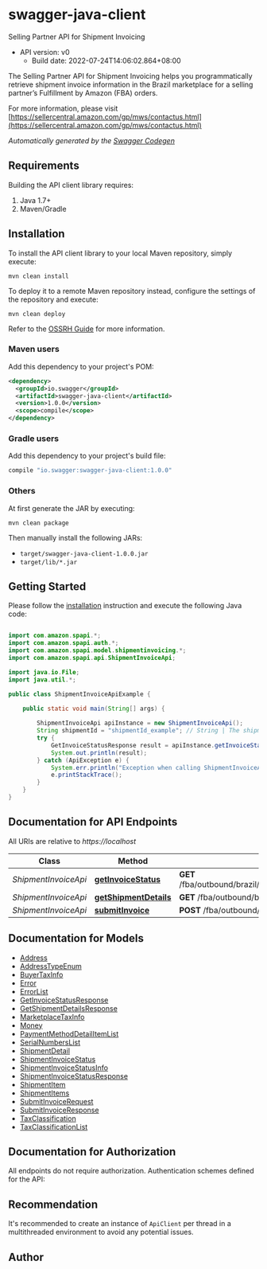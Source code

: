 # swagger-java-client

Selling Partner API for Shipment Invoicing
- API version: v0
  - Build date: 2022-07-24T14:06:02.864+08:00

The Selling Partner API for Shipment Invoicing helps you programmatically retrieve shipment invoice information in the Brazil marketplace for a selling partner’s Fulfillment by Amazon (FBA) orders.

  For more information, please visit [https://sellercentral.amazon.com/gp/mws/contactus.html](https://sellercentral.amazon.com/gp/mws/contactus.html)

*Automatically generated by the [Swagger Codegen](https://github.com/swagger-api/swagger-codegen)*


## Requirements

Building the API client library requires:
1. Java 1.7+
2. Maven/Gradle

## Installation

To install the API client library to your local Maven repository, simply execute:

```shell
mvn clean install
```

To deploy it to a remote Maven repository instead, configure the settings of the repository and execute:

```shell
mvn clean deploy
```

Refer to the [OSSRH Guide](http://central.sonatype.org/pages/ossrh-guide.html) for more information.

### Maven users

Add this dependency to your project's POM:

```xml
<dependency>
  <groupId>io.swagger</groupId>
  <artifactId>swagger-java-client</artifactId>
  <version>1.0.0</version>
  <scope>compile</scope>
</dependency>
```

### Gradle users

Add this dependency to your project's build file:

```groovy
compile "io.swagger:swagger-java-client:1.0.0"
```

### Others

At first generate the JAR by executing:

```shell
mvn clean package
```

Then manually install the following JARs:

* `target/swagger-java-client-1.0.0.jar`
* `target/lib/*.jar`

## Getting Started

Please follow the [installation](#installation) instruction and execute the following Java code:

```java

import com.amazon.spapi.*;
import com.amazon.spapi.auth.*;
import com.amazon.spapi.model.shipmentinvoicing.*;
import com.amazon.spapi.api.ShipmentInvoiceApi;

import java.io.File;
import java.util.*;

public class ShipmentInvoiceApiExample {

    public static void main(String[] args) {
        
        ShipmentInvoiceApi apiInstance = new ShipmentInvoiceApi();
        String shipmentId = "shipmentId_example"; // String | The shipment identifier for the shipment.
        try {
            GetInvoiceStatusResponse result = apiInstance.getInvoiceStatus(shipmentId);
            System.out.println(result);
        } catch (ApiException e) {
            System.err.println("Exception when calling ShipmentInvoiceApi#getInvoiceStatus");
            e.printStackTrace();
        }
    }
}

```

## Documentation for API Endpoints

All URIs are relative to *https://localhost*

Class | Method | HTTP request | Description
------------ | ------------- | ------------- | -------------
*ShipmentInvoiceApi* | [**getInvoiceStatus**](docs/ShipmentInvoiceApi.md#getInvoiceStatus) | **GET** /fba/outbound/brazil/v0/shipments/{shipmentId}/invoice/status | 
*ShipmentInvoiceApi* | [**getShipmentDetails**](docs/ShipmentInvoiceApi.md#getShipmentDetails) | **GET** /fba/outbound/brazil/v0/shipments/{shipmentId} | 
*ShipmentInvoiceApi* | [**submitInvoice**](docs/ShipmentInvoiceApi.md#submitInvoice) | **POST** /fba/outbound/brazil/v0/shipments/{shipmentId}/invoice | 


## Documentation for Models

 - [Address](docs/Address.md)
 - [AddressTypeEnum](docs/AddressTypeEnum.md)
 - [BuyerTaxInfo](docs/BuyerTaxInfo.md)
 - [Error](docs/Error.md)
 - [ErrorList](docs/ErrorList.md)
 - [GetInvoiceStatusResponse](docs/GetInvoiceStatusResponse.md)
 - [GetShipmentDetailsResponse](docs/GetShipmentDetailsResponse.md)
 - [MarketplaceTaxInfo](docs/MarketplaceTaxInfo.md)
 - [Money](docs/Money.md)
 - [PaymentMethodDetailItemList](docs/PaymentMethodDetailItemList.md)
 - [SerialNumbersList](docs/SerialNumbersList.md)
 - [ShipmentDetail](docs/ShipmentDetail.md)
 - [ShipmentInvoiceStatus](docs/ShipmentInvoiceStatus.md)
 - [ShipmentInvoiceStatusInfo](docs/ShipmentInvoiceStatusInfo.md)
 - [ShipmentInvoiceStatusResponse](docs/ShipmentInvoiceStatusResponse.md)
 - [ShipmentItem](docs/ShipmentItem.md)
 - [ShipmentItems](docs/ShipmentItems.md)
 - [SubmitInvoiceRequest](docs/SubmitInvoiceRequest.md)
 - [SubmitInvoiceResponse](docs/SubmitInvoiceResponse.md)
 - [TaxClassification](docs/TaxClassification.md)
 - [TaxClassificationList](docs/TaxClassificationList.md)


## Documentation for Authorization

All endpoints do not require authorization.
Authentication schemes defined for the API:

## Recommendation

It's recommended to create an instance of `ApiClient` per thread in a multithreaded environment to avoid any potential issues.

## Author



